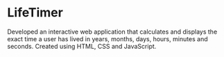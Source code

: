 # LifeTimer
Developed an interactive web application that calculates and displays the exact time a user has lived in years, months, days, hours, minutes and seconds. Created using HTML, CSS and JavaScript.

